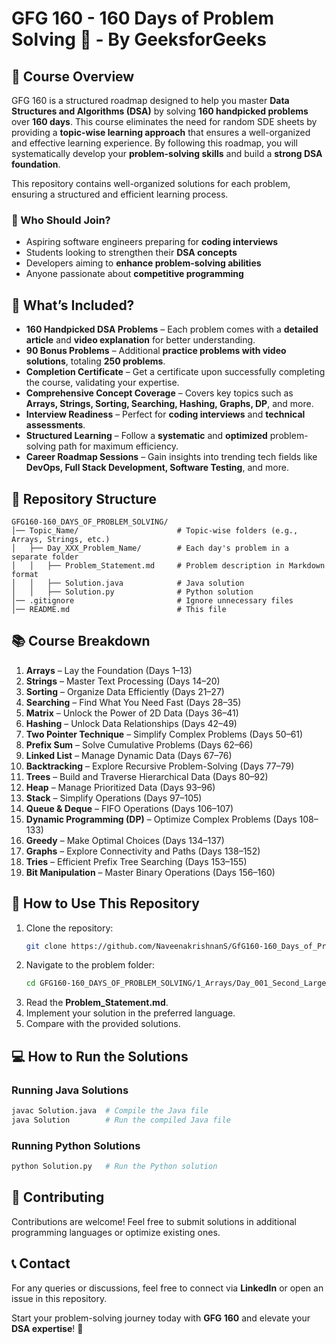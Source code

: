 # GFG 160 - 160 Days of Problem Solving 🚀 - By GeeksforGeeks

## 📌 Course Overview
GFG 160 is a structured roadmap designed to help you master **Data Structures and Algorithms (DSA)** by solving **160 handpicked problems** over **160 days**. This course eliminates the need for random SDE sheets by providing a **topic-wise learning approach** that ensures a well-organized and effective learning experience. By following this roadmap, you will systematically develop your **problem-solving skills** and build a **strong DSA foundation**.

This repository contains well-organized solutions for each problem, ensuring a structured and efficient learning process.

### 🎯 Who Should Join?
- Aspiring software engineers preparing for **coding interviews**
- Students looking to strengthen their **DSA concepts**
- Developers aiming to **enhance problem-solving abilities**
- Anyone passionate about **competitive programming**

## 🚀 What’s Included?
- **160 Handpicked DSA Problems** – Each problem comes with a **detailed article** and **video explanation** for better understanding.
- **90 Bonus Problems** – Additional **practice problems with video solutions**, totaling **250 problems**.
- **Completion Certificate** – Get a certificate upon successfully completing the course, validating your expertise.
- **Comprehensive Concept Coverage** – Covers key topics such as **Arrays, Strings, Sorting, Searching, Hashing, Graphs, DP**, and more.
- **Interview Readiness** – Perfect for **coding interviews** and **technical assessments**.
- **Structured Learning** – Follow a **systematic** and **optimized** problem-solving path for maximum efficiency.
- **Career Roadmap Sessions** – Gain insights into trending tech fields like **DevOps, Full Stack Development, Software Testing**, and more.

## 📂 Repository Structure
```
GFG160-160_DAYS_OF_PROBLEM_SOLVING/
│── Topic_Name/                      # Topic-wise folders (e.g., Arrays, Strings, etc.)
│   ├── Day_XXX_Problem_Name/        # Each day's problem in a separate folder
│   │   ├── Problem_Statement.md     # Problem description in Markdown format
│   │   ├── Solution.java            # Java solution
│   │   ├── Solution.py              # Python solution
│── .gitignore                       # Ignore unnecessary files
│── README.md                        # This file
```

## 📚 Course Breakdown
1. **Arrays** – Lay the Foundation (Days 1–13)
2. **Strings** – Master Text Processing (Days 14–20)
3. **Sorting** – Organize Data Efficiently (Days 21–27)
4. **Searching** – Find What You Need Fast (Days 28–35)
5. **Matrix** – Unlock the Power of 2D Data (Days 36–41)
6. **Hashing** – Unlock Data Relationships (Days 42–49)
7. **Two Pointer Technique** – Simplify Complex Problems (Days 50–61)
8. **Prefix Sum** – Solve Cumulative Problems (Days 62–66)
9. **Linked List** – Manage Dynamic Data (Days 67–76)
10. **Backtracking** – Explore Recursive Problem-Solving (Days 77–79)
11. **Trees** – Build and Traverse Hierarchical Data (Days 80–92)
12. **Heap** – Manage Prioritized Data (Days 93–96)
13. **Stack** – Simplify Operations (Days 97–105)
14. **Queue & Deque** – FIFO Operations (Days 106–107)
15. **Dynamic Programming (DP)** – Optimize Complex Problems (Days 108–133)
16. **Greedy** – Make Optimal Choices (Days 134–137)
17. **Graphs** – Explore Connectivity and Paths (Days 138–152)
18. **Tries** – Efficient Prefix Tree Searching (Days 153–155)
19. **Bit Manipulation** – Master Binary Operations (Days 156–160)

## 🚀 How to Use This Repository
1. Clone the repository:
   ```sh
   git clone https://github.com/NaveenakrishnanS/GfG160-160_Days_of_Problem_Solving.git
   ```
2. Navigate to the problem folder:
   ```sh
   cd GFG160-160_DAYS_OF_PROBLEM_SOLVING/1_Arrays/Day_001_Second_Largest
   ```
3. Read the **Problem_Statement.md**.
4. Implement your solution in the preferred language.
5. Compare with the provided solutions.

## 💻 How to Run the Solutions
### Running Java Solutions
```sh
javac Solution.java  # Compile the Java file
java Solution        # Run the compiled Java file
```

### Running Python Solutions
```sh
python Solution.py   # Run the Python solution
```

## 🎯 Contributing
Contributions are welcome! Feel free to submit solutions in additional programming languages or optimize existing ones.

## 📞 Contact
For any queries or discussions, feel free to connect via **LinkedIn** or open an issue in this repository.

Start your problem-solving journey today with **GFG 160** and elevate your **DSA expertise**! 🚀
